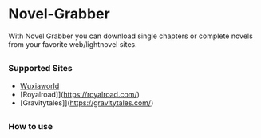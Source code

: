# Novel-Grabber
With Novel Grabber you can download single chapters or complete novels from your favorite web/lightnovel sites.

## <h3>Supported Sites</h3>
* [Wuxiaworld](https://wuxiaworld.com/)
* [Royalroad]](https://royalroad.com/)
* [Gravitytales]](https://gravitytales.com/)

## <h3> How to use</h3>


